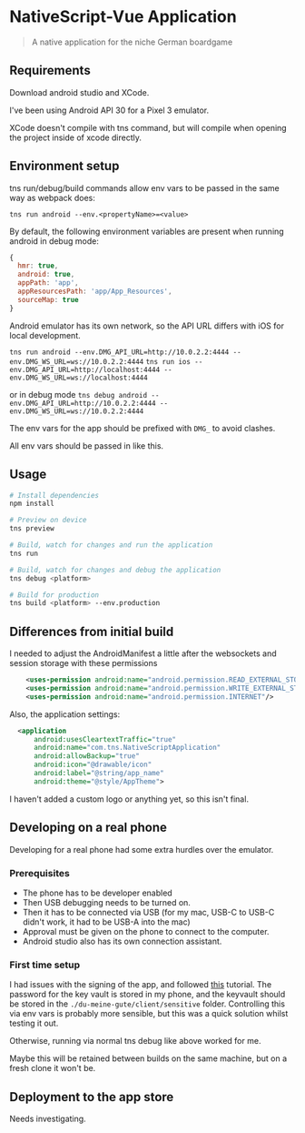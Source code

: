 # NativeScript-Vue Application

> A native application for the niche German boardgame

## Requirements

Download android studio and XCode.

I've been using Android API 30 for a Pixel 3 emulator.

XCode doesn't compile with tns command, but will compile when opening the project inside of xcode directly.

## Environment setup

tns run/debug/build commands allow env vars to be passed in the same way as webpack does:

`tns run android --env.<propertyName>=<value>`

By default, the following environment variables are present when running android in debug mode:

```JavaScript
{
  hmr: true,
  android: true,
  appPath: 'app',
  appResourcesPath: 'app/App_Resources',
  sourceMap: true
}
```

Android emulator has its own network, so the API URL differs with iOS for local development.

`tns run android --env.DMG_API_URL=http://10.0.2.2:4444 --env.DMG_WS_URL=ws://10.0.2.2:4444`
`tns run ios --env.DMG_API_URL=http://localhost:4444 --env.DMG_WS_URL=ws://localhost:4444`

or in debug mode
`tns debug android --env.DMG_API_URL=http://10.0.2.2:4444 --env.DMG_WS_URL=ws://10.0.2.2:4444`

The env vars for the app should be prefixed with `DMG_` to avoid clashes.

All env vars should be passed in like this.

## Usage

```bash
# Install dependencies
npm install

# Preview on device
tns preview

# Build, watch for changes and run the application
tns run

# Build, watch for changes and debug the application
tns debug <platform>

# Build for production
tns build <platform> --env.production

```

## Differences from initial build

I needed to adjust the AndroidManifest a little after the websockets and session storage with these permissions

```xml
	<uses-permission android:name="android.permission.READ_EXTERNAL_STORAGE"/>
	<uses-permission android:name="android.permission.WRITE_EXTERNAL_STORAGE"/>
	<uses-permission android:name="android.permission.INTERNET"/>
```

Also, the application settings:

```xml
  <application
      android:usesCleartextTraffic="true"
      android:name="com.tns.NativeScriptApplication"
      android:allowBackup="true"
      android:icon="@drawable/icon"
      android:label="@string/app_name"
      android:theme="@style/AppTheme">
```

I haven't added a custom logo or anything yet, so this isn't final.

## Developing on a real phone

Developing for a real phone had some extra hurdles over the emulator.

### Prerequisites

- The phone has to be developer enabled
- Then USB debugging needs to be turned on.
- Then it has to be connected via USB (for my mac, USB-C to USB-C didn't work, it had to be USB-A into the mac)
- Approval must be given on the phone to connect to the computer.
- Android studio also has its own connection assistant.

### First time setup

I had issues with the signing of the app, and followed [this](https://github.com/flutter/flutter/issues/55117#issuecomment-615921647) tutorial. The password for the key vault is stored in my phone, and the keyvault should be stored in the `./du-meine-gute/client/sensitive` folder. Controlling this via env vars is probably more sensible, but this was a quick solution whilst testing it out.

Otherwise, running via normal tns debug like above worked for me.

Maybe this will be retained between builds on the same machine, but on a fresh clone it won't be.

## Deployment to the app store

Needs investigating.
